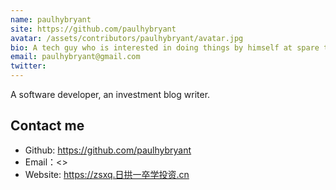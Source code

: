 ```yaml
---
name: paulhybryant
site: https://github.com/paulhybryant
avatar: /assets/contributors/paulhybryant/avatar.jpg
bio: A tech guy who is interested in doing things by himself at spare time, and passionate in learning and sharing everything about investment.
email: paulhybryant@gmail.com
twitter:
---
```


A software developer, an investment blog writer.

## Contact me

- Github: <https://github.com/paulhybryant>
- Email：<>
- Website: <https://zsxq.日拱一卒学投资.cn>
